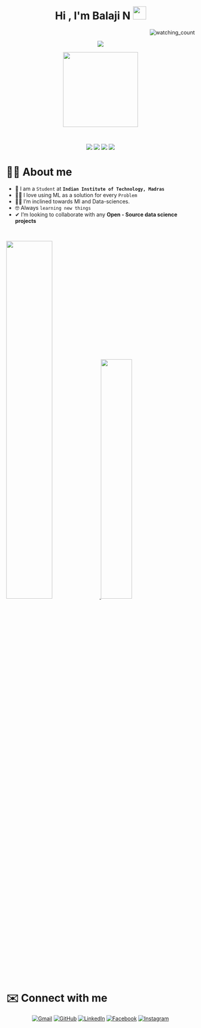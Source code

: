 <h1 align="center">Hi , I'm Balaji N <img src="https://media.giphy.com/media/hvRJCLFzcasrR4ia7z/giphy.gif" width="35"></h1>
<p align="center">
<p align="right"> 
<img src="https://komarev.com/ghpvc/?username=nbala2k2&color=brightgreen" alt="watching_count" />
 <p align="center">
  <a href="https://github.com/DenverCoder1/readme-typing-svg"><img src="https://readme-typing-svg.herokuapp.com?lines=Chemical+Engineering+Student;Data+Science+and+ML+Enthusiast;Always%20learning%20new%20things&center=true&width=500&height=50"></a>
</p>

</p>
<p align="center">
  <img src="https://s27389.pcdn.co/wp-content/uploads/2019/08/AdobeStock_244675452.jpeg" height="200"/>
</p>
<br>


 <p align="center">
<img src="https://img.shields.io/badge/Age-20-blue" />
  <img src="https://img.shields.io/badge/Focus-Machine%20Learning-brightgreen" />
  <img src="https://img.shields.io/badge/Nationality-Indian-success" />
  <img src="https://img.shields.io/badge/Languages-English%20%26%20Hindi%20%26%20French%20%26%20Tamil-brightgreen" />
</p>




# :sassy_man:  About me
- :school: I am a `Student` at **`Indian Institute of Technology, Madras`**
- :technologist: I love using ML as a solution for every `Problem`
- :student: I’m inclined towards Ml and Data-sciences.
- :nerd_face: Always `learning new things`
- ✔ I’m looking to collaborate with any **Open - Source data science projects**<br> 

<br/>
<p align="left">
  <a href="https://abhigyantrips.dev/">
  <img width="49.5%" src="https://github-readme-stats.vercel.app/api?username=nbala2k2&show_icons=true&theme=gruvbox&hide_border=true" />
    <img width="40.5%" src="https://github-readme-stats.vercel.app/api/top-langs/?username=nbala2k2&theme=gruvbox&hide_border=true&layout=compact" />
  </a>
</p>
<br>



# ✉️ Connect with me
<p align="center">
	<a href="mailto:nbala2k2@gmail.com"><img img src="https://img.icons8.com/bubbles/50/000000/gmail.png?style=plastic&logo=gmail&logoColor=white" alt="Gmail"/></a>
	<a href="https://github.com/nbala2k2"><img src="https://img.icons8.com/bubbles/50/000000/github.png?style=plastic&logo=github&logoColor=white" alt="GitHub"/></a>
	<a href="https://www.linkedin.com/in/balaji-n-b6b384204/"><img src="https://img.icons8.com/bubbles/50/000000/linkedin.png?style=plastic&logo=linkedin&logoColor=white" alt="LinkedIn"/></a>
	<a href="https://www.facebook.com/nagappan.balaji"><img src="https://img.icons8.com/bubbles/50/000000/facebook-new.png?style=plastic&logo=facebook&logoColor=white" alt="Facebook"/></a>
	<a href="https://www.instagram.com/nbala2k2/"><img src="https://img.icons8.com/bubbles/50/000000/instagram.png?style=plastic&logo=instagram&logoColor=white" alt="Instagram"/></a>
</p>





